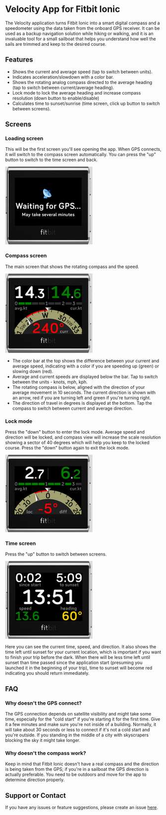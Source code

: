 # Velocity App for Fitbit Ionic

The Velocity application turns Fitbit Ionic into a smart digital compass and a speedometer using the data taken from the onboard GPS receiver. It can be used as a backup navigation solution while hiking or walking, and it is an invaluable tool for a small sailboat that helps you understand how well the sails are trimmed and keep to the desired course.

## Features

- Shows the current and average speed (tap to switch between units).
- Indicates acceleration/slowdown with a color bar.
- Shows the rotating analog compass directed to the average heading (tap to switch between current/average heading).
- Lock mode to lock the average heading and increase compass resolution (down button to enable/disable)
- Calculates time to sunset/sunrise (time screen, click up button to switch between screens).

## Screens

### Loading screen

This will be the first screen you'll see opening the app. When GPS connects, it will switch to the compass screen automatically. You can press the "up" button to switch to the time screen and back.

![loading](/loading-screen.png)

### Compass screen

The main screen that shows the rotating compass and the speed.

![compass](/compass-screen.png)

- The color bar at the top shows the difference between your current and average speed, indicating with a color if you are speeding up (green) or slowing down (red).
- Average and current speeds are displayed below the bar. Tap to switch between the units - knots, mph, kph.
- The rotating compass is below, aligned with the direction of your average movement in 10 seconds. The current direction is shown with an arrow, red if you are turning left and green if you're turning right.
- The direction of travel in degrees is displayed at the bottom. Tap the compass to switch between current and average direction.

### Lock mode

Press the "down" button to enter the lock mode. Average speed and direction will be locked, and compass view will increase the scale resolution showing a sector of 40 degrees which will help you keep to the locked course. Press the "down" button again to exit the lock mode.

![lock](/lock-mode.png)

### Time screen

Press the "up" button to switch between screens.

![time](/time-screen.png)

Here you can see the current time, speed, and direction. It also shows the time left until sunset for your current location, which is important if you want to finish your trip before the dark. When there will be less time left until sunset than time passed since the application start (presuming you launched it in the beginning of your trip), time to sunset will become red indicating you should return immediately.

## FAQ

### Why doesn't the GPS connect?

The GPS connection depends on satellite visibility and might take some time, especially for the "cold start" if you're starting it for the first time. Give it a few minutes and make sure you're not inside of a building. Normally, it will take about 30 seconds or less to connect if it's not a cold start and you're outside. If you standing in the middle of a city with skyscrapers blocking the sky it might take longer.

### Why doesn't the compass work?

Keep in mind that Fitbit Ionic doesn't have a real compass and the direction is being taken from the GPS; if you're in a sailboat the GPS direction is actually preferable. You need to be outdoors and move for the app to determine direction properly.

## Support or Contact

If you have any issues or feature suggestions, please create an issue [here](https://github.com/gaperton/velocity/issues/new).
